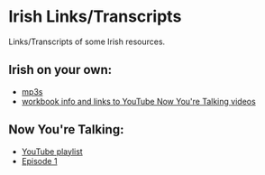 # Irish Links/Transcripts

Links/Transcripts of some Irish resources.

## Irish on your own:
  * [mp3s](https://www.tripswithkevin.com/irish-on-your-own/)
  * [workbook info and links to YouTube Now You're Talking videos](https://www.dfwgaelicleague.com/p/irish-on-your-own/)

## Now You're Talking:
  * [YouTube playlist](https://www.youtube.com/watch?v=7nz--LpYC30&list=PLt6NoCieiwOzdTk7TEtWkyhFNEzFlZyAT)
  * [Episode 1](now-youre-talking/episode1.md)